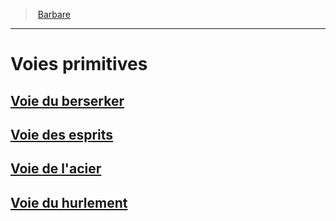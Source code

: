 ﻿> [Barbare](hd_barbarian.md)

---

# Voies primitives

## [Voie du berserker](hd_barbarian_berserker.md)

## [Voie des esprits](hd_barbarian_spirits.md)

## [Voie de l'acier](hd_barbarian_steel.md)

## [Voie du hurlement](hd_barbarian_howling.md)

